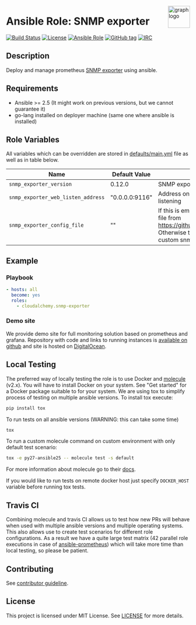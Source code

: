 <p><img src="https://www.circonus.com/wp-content/uploads/2015/03/sol-icon-itOps.png" alt="graph logo" title="graph" align="right" height="60" /></p>

# Ansible Role: SNMP exporter

[![Build Status](https://travis-ci.org/cloudalchemy/ansible-snmp-exporter.svg?branch=master)](https://travis-ci.org/cloudalchemy/ansible-snmp-exporter)
[![License](https://img.shields.io/badge/license-MIT%20License-brightgreen.svg)](https://opensource.org/licenses/MIT)
[![Ansible Role](https://img.shields.io/badge/ansible%20role-cloudalchemy.snmp_exporter-blue.svg)](https://galaxy.ansible.com/cloudalchemy/snmp-exporter/)
[![GitHub tag](https://img.shields.io/github/tag/cloudalchemy/ansible-snmp-exporter.svg)](https://github.com/cloudalchemy/ansible-snmp-exporter/tags)
[![IRC](https://img.shields.io/badge/irc.freenode.net-%23cloudalchemy-yellow.svg)](https://kiwiirc.com/nextclient/#ircs://irc.freenode.net/#cloudalchemy)

## Description

Deploy and manage prometheus [SNMP exporter](https://github.com/prometheus/snmp_exporter) using ansible.

## Requirements

- Ansible >= 2.5 (It might work on previous versions, but we cannot guarantee it)
- go-lang installed on deployer machine (same one where ansible is installed)

## Role Variables

All variables which can be overridden are stored in [defaults/main.yml](defaults/main.yml) file as well as in table below.

| Name           | Default Value | Description                        |
| -------------- | ------------- | -----------------------------------|
| `snmp_exporter_version` | 0.12.0 | SNMP exporter package version |
| `snmp_exporter_web_listen_address` | "0.0.0.0:9116" | Address on which SNMP exporter will be listening |
| `snmp_exporter_config_file` | "" | If this is empty, role will download snmp.yml file from https://github.com/prometheus/snmp_exporter. Otherwise this should contain path to file with custom snmp exporter configuration |

## Example

### Playbook

```yaml
- hosts: all
  become: yes
  roles:
    - cloudalchemy.snmp-exporter
```

### Demo site

We provide demo site for full monitoring solution based on prometheus and grafana. Repository with code and links to running instances is [available on github](https://github.com/cloudalchemy/demo-site) and site is hosted on [DigitalOcean](https://digitalocean.com).

## Local Testing

The preferred way of locally testing the role is to use Docker and [molecule](https://github.com/metacloud/molecule) (v2.x). You will have to install Docker on your system. See "Get started" for a Docker package suitable to for your system.
We are using tox to simplify process of testing on multiple ansible versions. To install tox execute:
```sh
pip install tox
```
To run tests on all ansible versions (WARNING: this can take some time)
```sh
tox
```
To run a custom molecule command on custom environment with only default test scenario:
```sh
tox -e py27-ansible25 -- molecule test -s default
```
For more information about molecule go to their [docs](http://molecule.readthedocs.io/en/latest/).

If you would like to run tests on remote docker host just specify `DOCKER_HOST` variable before running tox tests.

## Travis CI

Combining molecule and travis CI allows us to test how new PRs will behave when used with multiple ansible versions and multiple operating systems. This also allows use to create test scenarios for different role configurations. As a result we have a quite large test matrix (42 parallel role executions in case of [ansible-prometheus](https://github.com/cloudalchemy/ansible-prometheus)) which will take more time than local testing, so please be patient.

## Contributing

See [contributor guideline](CONTRIBUTING.md).

## License

This project is licensed under MIT License. See [LICENSE](/LICENSE) for more details.
